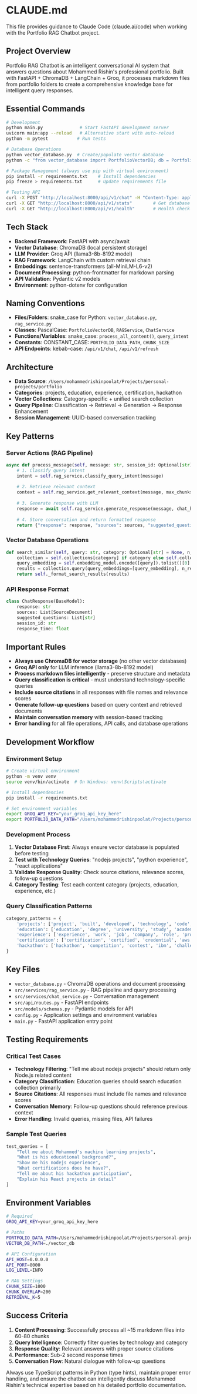# CLAUDE.md

This file provides guidance to Claude Code (claude.ai/code) when working with the Portfolio RAG Chatbot project.

## Project Overview

Portfolio RAG Chatbot is an intelligent conversational AI system that answers questions about Mohammed Rishin's professional portfolio. Built with FastAPI + ChromaDB + LangChain + Groq, it processes markdown files from portfolio folders to create a comprehensive knowledge base for intelligent query responses.

## Essential Commands

```bash
# Development
python main.py              # Start FastAPI development server
uvicorn main:app --reload   # Alternative start with auto-reload
python -m pytest           # Run tests

# Database Operations
python vector_database.py  # Create/populate vector database
python -c "from vector_database import PortfolioVectorDB; db = PortfolioVectorDB('/path/to/portfolio'); db.refresh_database()"

# Package Management (always use pip with virtual environment)
pip install -r requirements.txt    # Install dependencies
pip freeze > requirements.txt      # Update requirements file

# Testing API
curl -X POST "http://localhost:8000/api/v1/chat" -H "Content-Type: application/json" -d '{"message": "Tell me about nodejs projects"}'
curl -X GET "http://localhost:8000/api/v1/stats"        # Get database statistics
curl -X GET "http://localhost:8000/api/v1/health"       # Health check
```

## Tech Stack

- **Backend Framework**: FastAPI with async/await
- **Vector Database**: ChromaDB (local persistent storage)
- **LLM Provider**: Groq API (llama3-8b-8192 model)
- **RAG Framework**: LangChain with custom retrieval chain
- **Embeddings**: sentence-transformers (all-MiniLM-L6-v2)
- **Document Processing**: python-frontmatter for markdown parsing
- **API Validation**: Pydantic v2 models
- **Environment**: python-dotenv for configuration

## Naming Conventions

- **Files/Folders**: snake_case for Python: `vector_database.py`, `rag_service.py`
- **Classes**: PascalCase: `PortfolioVectorDB`, `RAGService`, `ChatService`
- **Functions/Variables**: snake_case: `process_all_content()`, `query_intent`
- **Constants**: CONSTANT_CASE: `PORTFOLIO_DATA_PATH`, `CHUNK_SIZE`
- **API Endpoints**: kebab-case: `/api/v1/chat`, `/api/v1/refresh`

## Architecture

- **Data Source**: `/Users/mohammedrishinpoolat/Projects/personal-projects/portfolio`
- **Categories**: projects, education, experience, certification, hackathon
- **Vector Collections**: Category-specific + unified search collection
- **Query Pipeline**: Classification → Retrieval → Generation → Response Enhancement
- **Session Management**: UUID-based conversation tracking

## Key Patterns

### Server Actions (RAG Pipeline)
```python
async def process_message(self, message: str, session_id: Optional[str] = None) -> Dict[str, Any]:
    # 1. Classify query intent
    intent = self.rag_service.classify_query_intent(message)
    
    # 2. Retrieve relevant context
    context = self.rag_service.get_relevant_context(message, max_chunks=5)
    
    # 3. Generate response with LLM
    response = await self.rag_service.generate_response(message, chat_history)
    
    # 4. Store conversation and return formatted response
    return {"response": response, "sources": sources, "suggested_questions": suggestions}
```

### Vector Database Operations
```python
def search_similar(self, query: str, category: Optional[str] = None, n_results: int = 5) -> List[Dict[str, Any]]:
    collection = self.collections[category] if category else self.collections['unified']
    query_embedding = self.embedding_model.encode([query]).tolist()[0]
    results = collection.query(query_embeddings=[query_embedding], n_results=n_results)
    return self._format_search_results(results)
```

### API Response Format
```python
class ChatResponse(BaseModel):
    response: str
    sources: List[SourceDocument]
    suggested_questions: List[str]
    session_id: str
    response_time: float
```

## Important Rules

- **Always use ChromaDB for vector storage** (no other vector databases)
- **Groq API only** for LLM inference (llama3-8b-8192 model)
- **Process markdown files intelligently** - preserve structure and metadata
- **Query classification is critical** - must understand technology-specific queries
- **Include source citations** in all responses with file names and relevance scores
- **Generate follow-up questions** based on query context and retrieved documents
- **Maintain conversation memory** with session-based tracking
- **Error handling** for all file operations, API calls, and database operations

## Development Workflow

### Environment Setup
```bash
# Create virtual environment
python -m venv venv
source venv/bin/activate  # On Windows: venv\Scripts\activate

# Install dependencies
pip install -r requirements.txt

# Set environment variables
export GROQ_API_KEY="your_groq_api_key_here"
export PORTFOLIO_DATA_PATH="/Users/mohammedrishinpoolat/Projects/personal-projects/portfolio"
```

### Development Process
1. **Vector Database First**: Always ensure vector database is populated before testing
2. **Test with Technology Queries**: "nodejs projects", "python experience", "react applications"
3. **Validate Response Quality**: Check source citations, relevance scores, follow-up questions
4. **Category Testing**: Test each content category (projects, education, experience, etc.)

### Query Classification Patterns
```python
category_patterns = {
    'projects': ['project', 'built', 'developed', 'technology', 'code', 'nodejs', 'python', 'react', 'typescript'],
    'education': ['education', 'degree', 'university', 'study', 'academic', 'graduation'],
    'experience': ['experience', 'work', 'job', 'company', 'role', 'professional', 'career'],
    'certification': ['certification', 'certified', 'credential', 'aws', 'cloud'],
    'hackathon': ['hackathon', 'competition', 'contest', 'ibm', 'challenge']
}
```

## Key Files

- `vector_database.py` - ChromaDB operations and document processing
- `src/services/rag_service.py` - RAG pipeline and query processing
- `src/services/chat_service.py` - Conversation management
- `src/api/routes.py` - FastAPI endpoints
- `src/models/schemas.py` - Pydantic models for API
- `config.py` - Application settings and environment variables
- `main.py` - FastAPI application entry point

## Testing Requirements

### Critical Test Cases
- **Technology Filtering**: "Tell me about nodejs projects" should return only Node.js related content
- **Category Classification**: Education queries should search education collection primarily
- **Source Citations**: All responses must include file names and relevance scores
- **Conversation Memory**: Follow-up questions should reference previous context
- **Error Handling**: Invalid queries, missing files, API failures

### Sample Test Queries
```python
test_queries = [
    "Tell me about Mohammed's machine learning projects",
    "What is his educational background?",
    "Show me his nodejs experience", 
    "What certifications does he have?",
    "Tell me about his hackathon participation",
    "Explain his React projects in detail"
]
```

## Environment Variables

```bash
# Required
GROQ_API_KEY=your_groq_api_key_here

# Paths
PORTFOLIO_DATA_PATH=/Users/mohammedrishinpoolat/Projects/personal-projects/portfolio
VECTOR_DB_PATH=./vector_db

# API Configuration
API_HOST=0.0.0.0
API_PORT=8000
LOG_LEVEL=INFO

# RAG Settings
CHUNK_SIZE=1000
CHUNK_OVERLAP=200
RETRIEVAL_K=5
```

## Success Criteria

1. **Content Processing**: Successfully process all ~15 markdown files into 60-80 chunks
2. **Query Intelligence**: Correctly filter queries by technology and category
3. **Response Quality**: Relevant answers with proper source citations
4. **Performance**: Sub-2 second response times
5. **Conversation Flow**: Natural dialogue with follow-up questions

Always use TypeScript patterns in Python (type hints), maintain proper error handling, and ensure the chatbot can intelligently discuss Mohammed Rishin's technical expertise based on his detailed portfolio documentation.